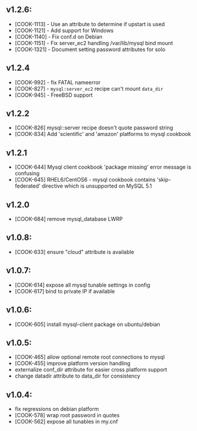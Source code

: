 ## v1.2.6:

* [COOK-1113] - Use an attribute to determine if upstart is used
* [COOK-1121] - Add support for Windows
* [COOK-1140] - Fix conf.d on Debian
* [COOK-1151] - Fix server_ec2 handling /var/lib/mysql bind mount
* [COOK-1321] - Document setting password attributes for solo

## v1.2.4

* [COOK-992] - fix FATAL nameerror
* [COOK-827] - `mysql:server_ec2` recipe can't mount `data_dir`
* [COOK-945] - FreeBSD support

## v1.2.2

* [COOK-826] mysql::server recipe doesn't quote password string
* [COOK-834] Add 'scientific' and 'amazon' platforms to mysql cookbook

## v1.2.1

* [COOK-644] Mysql client cookbook 'package missing' error message is confusing
* [COOK-645] RHEL6/CentOS6 - mysql cookbook contains 'skip-federated' directive which is unsupported on MySQL 5.1

## v1.2.0

* [COOK-684] remove mysql_database LWRP

## v1.0.8:

* [COOK-633] ensure "cloud" attribute is available

## v1.0.7:

* [COOK-614] expose all mysql tunable settings in config
* [COOK-617] bind to private IP if available

## v1.0.6:

* [COOK-605] install mysql-client package on ubuntu/debian

## v1.0.5:

* [COOK-465] allow optional remote root connections to mysql
* [COOK-455] improve platform version handling
* externalize conf_dir attribute for easier cross platform support
* change datadir attribute to data_dir for consistency

## v1.0.4:

* fix regressions on debian platform
* [COOK-578] wrap root password in quotes
* [COOK-562] expose all tunables in my.cnf
